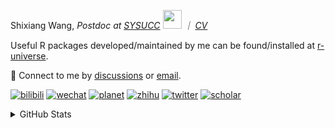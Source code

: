
<p>Shixiang Wang, <em>Postdoc at <a href="https://sysucc.org.cn/">SYSUCC</a> <img src="https://media.giphy.com/media/WUlplcMpOCEmTGBtBW/giphy.gif" width="30">  ｜ <a href="https://shixiangwang.github.io/cv-shixiang/">CV</a>
</em></p>

Useful R packages developed/maintained by me can be found/installed at [r-universe](https://shixiangwang.r-universe.dev/).

💬 Connect to me by
[discussions](https://github.com/ShixiangWang/self-study/discussions) or [email](mailto:shixiang1994wang@gmail.com). 

[![bilibili](https://img.shields.io/badge/王诗翔-B站-yellow)](https://space.bilibili.com/11553374) [![wechat](https://img.shields.io/badge/王诗翔-微信公众号-important)](https://shixiangwang.github.io/home/logo/qrcode.jpg) [![planet](https://img.shields.io/badge/王诗翔-知识星球-blueviolet)](https://t.zsxq.com/rBqbIei)  [![zhihu](https://img.shields.io/badge/王诗翔-知乎-blue)](https://www.zhihu.com/people/shixiangwang) [![twitter](https://img.shields.io/badge/WangShxiang-twitter-ff69b4)](https://twitter.com/WangShxiang) [![scholar](https://img.shields.io/badge/ShixiangWang-Scholar-00ffff)](https://scholar.google.com/citations?user=FvNp0NkAAAAJ) 

<details>
 
<summary>GitHub Stats</summary>


<!--START_SECTION:waka-->
**🐱 My GitHub Data** 

> 📦 4.5 MB Used in GitHub's Storage 
 > 
> 🏆 1,503 Contributions in the Year 2023
 > 
> 🚫 Not Opted to Hire
 > 
> 📜 89 Public Repositories 
 > 
> 🔑 27 Private Repositories 
 > 
**I'm an Early 🐤** 

```text
🌞 Morning                2095 commits        ████░░░░░░░░░░░░░░░░░░░░░   16.09 % 
🌆 Daytime                5267 commits        ██████████░░░░░░░░░░░░░░░   40.46 % 
🌃 Evening                4801 commits        █████████░░░░░░░░░░░░░░░░   36.88 % 
🌙 Night                  856 commits         ██░░░░░░░░░░░░░░░░░░░░░░░   06.58 % 
```
📅 **I'm Most Productive on Wednesday** 

```text
Monday                   1971 commits        ████░░░░░░░░░░░░░░░░░░░░░   15.14 % 
Tuesday                  2252 commits        ████░░░░░░░░░░░░░░░░░░░░░   17.30 % 
Wednesday                2353 commits        █████░░░░░░░░░░░░░░░░░░░░   18.07 % 
Thursday                 1994 commits        ████░░░░░░░░░░░░░░░░░░░░░   15.32 % 
Friday                   2151 commits        ████░░░░░░░░░░░░░░░░░░░░░   16.52 % 
Saturday                 993 commits         ██░░░░░░░░░░░░░░░░░░░░░░░   07.63 % 
Sunday                   1305 commits        ███░░░░░░░░░░░░░░░░░░░░░░   10.02 % 
```


**I Mostly Code in R** 

```text
R                        84 repos            █████████████░░░░░░░░░░░░   53.16 % 
Shell                    11 repos            ██░░░░░░░░░░░░░░░░░░░░░░░   06.96 % 
Jupyter Notebook         5 repos             █░░░░░░░░░░░░░░░░░░░░░░░░   03.16 % 
Rust                     4 repos             █░░░░░░░░░░░░░░░░░░░░░░░░   02.53 % 
TypeScript               1 repo              ░░░░░░░░░░░░░░░░░░░░░░░░░   00.63 % 
```




 Last Updated on 15/12/2023 18:49:15 UTC
<!--END_SECTION:waka-->

> These Readme stats are generated using github action [awesome-readme-stats](https://github.com/anmol098/waka-readme-stats)

-----

**NOTE: Top languages does not indicate my skill level or anything like that. It is just a metric of which languages have been hosted by me on GitHub based on the usage across repositories.**

</details>
